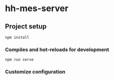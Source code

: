 # hh-mes-server

## Project setup
```
npm install
```

### Compiles and hot-reloads for development
```
npm run serve
```

### Customize configuration
